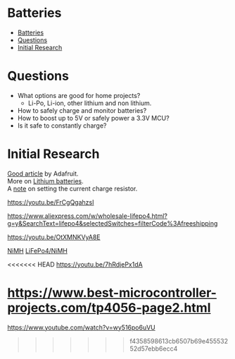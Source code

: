 # Batteries

- [Batteries](#batteries)
- [Questions](#questions)
- [Initial Research](#initial-research)

# Questions
- What options are good for home projects?
  - Li-Po, Li-ion, other lithium and non lithium.
- How to safely charge and monitor batteries?
- How to boost up to 5V or safely power a 3.3V MCU?
- Is it safe to constantly charge?
  

# Initial Research
[Good article](https://learn.adafruit.com/all-about-batteries/overview) by Adafruit.</Br>
More on [Lithium batteries](https://learn.adafruit.com/li-ion-and-lipoly-batteries).</Br>
A [note](https://learn.adafruit.com/li-ion-and-lipoly-batteries/proper-charging) on setting the current charge resistor.

https://youtu.be/FrCgQgahzsI

https://www.aliexpress.com/w/wholesale-lifepo4.html?g=y&SearchText=lifepo4&selectedSwitches=filterCode%3Afreeshipping

https://youtu.be/OtXMNKVyA8E

[NiMH](https://youtu.be/5B1sX7p5xXI)
[LiFePo4/NiMH](https://youtu.be/5yFwhWeqyq4)

<<<<<<< HEAD
https://youtu.be/7hRdjePx1dA

https://www.best-microcontroller-projects.com/tp4056-page2.html
=======
https://www.youtube.com/watch?v=wy516po6uVU
>>>>>>> f4358598613cb6507b69e45553252d57ebb6ecc4
